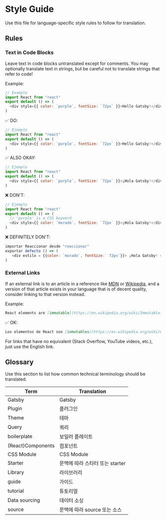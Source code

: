 # Style Guide

Use this file for language-specific style rules to follow for translation.

## Rules

### Text in Code Blocks

Leave text in code blocks untranslated except for comments. You may optionally translate text in strings, but be careful not to translate strings that refer to code!

Example:

```js
// Example
import React from "react"
export default () => (
  <div style={{ color: `purple`, fontSize: `72px` }}>Hello Gatsby!</div>
)
```

✅ DO:

```js
// Ejemplo
import React from "react"
export default () => (
  <div style={{ color: `purple`, fontSize: `72px` }}>Hello Gatsby!</div>
)
```

✅ ALSO OKAY:

```js
// Ejemplo
import React from "react"
export default () => (
  <div style={{ color: `purple`, fontSize: `72px` }}>¡Hola Gatsby!</div>
)
```

❌ DON'T:

```js
// Ejemplo
import React from "react"
export default () => (
  // 'purple' is a CSS keyword
  <div style={{ color: `morado`, fontSize: `72px` }}>¡Hola Gatsby!</div>
)
```

❌ DEFINITELY DON'T:

```js
importar Reaccionar desde "reaccionar"
exportar defecto () => (
   <div estilo = {{color: `morado`, fontSize:` 72px`}}> ¡Hola Gatsby! </div>
)
```

### External Links

If an external link is to an article in a reference like [MDN] or [Wikipedia], and a version of that article exists in your language that is of decent quality, consider linking to that version instead.

[mdn]: https://developer.mozilla.org/en-US/
[wikipedia]: https://en.wikipedia.org/wiki/Main_Page

Example:

```md
React elements are [immutable](https://en.wikipedia.org/wiki/Immutable_object).
```

✅ OK:

```md
Los elementos de React son [inmutables](https://es.wikipedia.org/wiki/Objeto_inmutable).
```

For links that have no equivalent (Stack Overflow, YouTube videos, etc.), just use the English link.

## Glossary

Use this section to list how common technical terminology should be translated.

| Term                | Translation  |
| ------------------- | ------------ |
| Gatsby              | Gatsby       |
| Plugin              | 플러그인       |
| Theme               | 테마          |
| Query               | 쿼리          |
| boilerplate         | 보일러 플레이트  |
| (React)Components   | 컴포넌트       |
| CSS Module          | CSS Module    |
| Starter             | 문맥에 따라 스타터 또는 starter |
| Library             | 라이브러리       |
| guide               | 가이드          |
| tutorial            | 튜토리얼        |
| Data sourcing       | 데이터 소싱      |
| source              | 문맥에 따라 source 또는 소스 |
